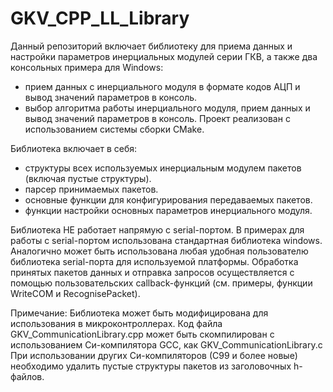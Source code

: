 # GKV_CPP_LL_Library
Данный репозиторий включает библиотеку для приема данных и настройки параметров инерциальных модулей серии ГКВ, а также два консольных примера для Windows: 
- прием данных с инерциального модуля в формате кодов АЦП и вывод значений параметров в консоль.
- выбор алгоритма работы инерциального модуля, прием данных и вывод значений параметров в консоль.
Проект реализован с использованием системы сборки CMake.

Библиотека включает в себя:
- структуры всех используемых инерциальным модулем пакетов (включая пустые структуры).
- парсер принимаемых пакетов.
- основные функции для конфигурирования передаваемых пакетов.
- функции настройки основных параметров инерциального модуля.

Библиотека НЕ работает напрямую с serial-портом. В примерах для работы с serial-портом использована стандартная библиотека windows. 
Аналогично может быть использована любая удобная пользователю библиотека serial-порта для используемой платформы.
Обработка принятых пакетов данных и отправка запросов осуществляется с помощью пользовательских callback-функций (см. примеры, функции WriteCOM и RecognisePacket).

Примечание: Библиотека может быть модифицирована для использования в микроконтроллерах. 
Код файла GKV_CommunicationLibrary.cpp может быть скомпилирован с использованием Си-компилятора GCC, как GKV_CommunicationLibrary.c
При использовании других Си-компиляторов (С99 и более новые) необходимо удалить пустые структуры пакетов из заголовочных h-файлов.
